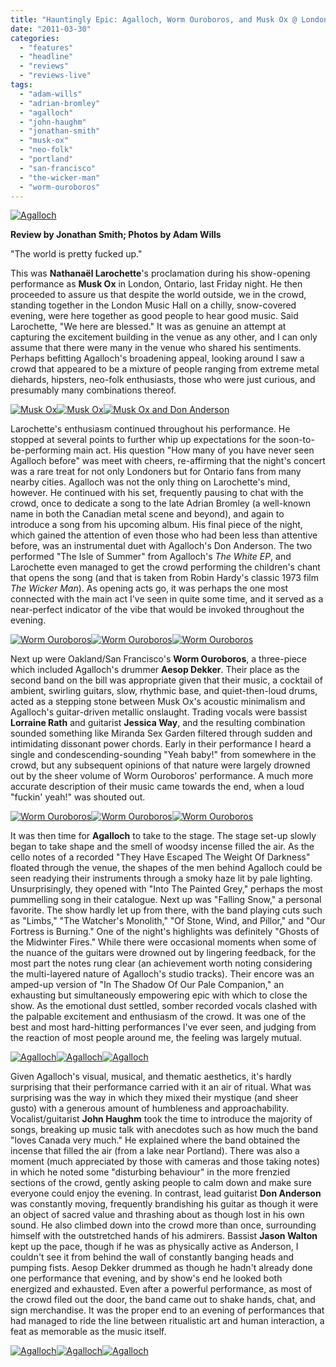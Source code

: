 ```yaml
---
title: "Hauntingly Epic: Agalloch, Worm Ouroboros, and Musk Ox @ London Music Hall, March 25th, 2011"
date: "2011-03-30"
categories: 
  - "features"
  - "headline"
  - "reviews"
  - "reviews-live"
tags: 
  - "adam-wills"
  - "adrian-bromley"
  - "agalloch"
  - "john-haughm"
  - "jonathan-smith"
  - "musk-ox"
  - "neo-folk"
  - "portland"
  - "san-francisco"
  - "the-wicker-man"
  - "worm-ouroboros"
---
```


[![](http://www.hellbound.ca/wp-content/uploads/2011/03/IMG_5835-Edit-595x396.jpg "Agalloch")](http://www.hellbound.ca/wp-content/uploads/2011/03/IMG_5835-Edit.jpg)

**Review by Jonathan Smith; Photos by Adam Wills**

"The world is pretty fucked up."

This was **Nathanaël Larochette**'s proclamation during his show-opening performance as **Musk Ox** in London, Ontario, last Friday night. He then proceeded to assure us that despite the world outside, we in the crowd, standing together in the London Music Hall on a chilly, snow-covered evening, were here together as good people to hear good music. Said Larochette, "We here are blessed." It was as genuine an attempt at capturing the excitement building in the venue as any other, and I can only assume that there were many in the venue who shared his sentiments. Perhaps befitting Agalloch's broadening appeal, looking around I saw a crowd that appeared to be a mixture of people ranging from extreme metal diehards, hipsters, neo-folk enthusiasts, those who were just curious, and presumably many combinations thereof.

[![](http://www.hellbound.ca/wp-content/uploads/2011/03/IMG_5701-Edit-150x150.jpg "Musk Ox")](http://www.hellbound.ca/wp-content/uploads/2011/03/IMG_5701-Edit.jpg)[![](http://www.hellbound.ca/wp-content/uploads/2011/03/IMG_5706-Edit-150x150.jpg "Musk Ox")](http://www.hellbound.ca/wp-content/uploads/2011/03/IMG_5706-Edit.jpg)[![](http://www.hellbound.ca/wp-content/uploads/2011/03/IMG_5717-Edit-150x150.jpg "Musk Ox and Don Anderson")](http://www.hellbound.ca/wp-content/uploads/2011/03/IMG_5717-Edit.jpg)

Larochette's enthusiasm continued throughout his performance. He stopped at several points to further whip up expectations for the soon-to-be-performing main act. His question "How many of you have never seen Agalloch before" was meet with cheers, re-affirming that the night's concert was a rare treat for not only Londoners but for Ontario fans from many nearby cities. Agalloch was not the only thing on Larochette's mind, however. He continued with his set, frequently pausing to chat with the crowd, once to dedicate a song to the late Adrian Bromley (a well-known name in both the Canadian metal scene and beyond), and again to introduce a song from his upcoming album. His final piece of the night, which gained the attention of even those who had been less than attentive before, was an instrumental duet with Agalloch's Don Anderson. The two performed "The Isle of Summer" from Agalloch's _The White EP_, and Larochette even managed to get the crowd performing the children's chant that opens the song (and that is taken from Robin Hardy's classic 1973 film _The Wicker Man_). As opening acts go, it was perhaps the one most connected with the main act I've seen in quite some time, and it served as a near-perfect indicator of the vibe that would be invoked throughout the evening.

[![](http://www.hellbound.ca/wp-content/uploads/2011/03/IMG_5721-Edit-150x150.jpg "Worm Ouroboros")](http://www.hellbound.ca/wp-content/uploads/2011/03/IMG_5721-Edit.jpg)[![](http://www.hellbound.ca/wp-content/uploads/2011/03/IMG_5744-Edit-150x150.jpg "Worm Ouroboros")](http://www.hellbound.ca/wp-content/uploads/2011/03/IMG_5744-Edit.jpg)[![](http://www.hellbound.ca/wp-content/uploads/2011/03/IMG_5730-Edit-150x150.jpg "Worm Ouroboros")](http://www.hellbound.ca/wp-content/uploads/2011/03/IMG_5730-Edit.jpg)

Next up were Oakland/San Francisco's **Worm Ouroboros**, a three-piece which included Agalloch's drummer **Aesop Dekker**. Their place as the second band on the bill was appropriate given that their music, a cocktail of ambient, swirling guitars, slow, rhythmic base, and quiet-then-loud drums, acted as a stepping stone between Musk Ox's acoustic minimalism and Agalloch's guitar-driven metallic onslaught. Trading vocals were bassist **Lorraine Rath** and guitarist **Jessica Way**, and the resulting combination sounded something like Miranda Sex Garden filtered through sudden and intimidating dissonant power chords. Early in their performance I heard a single and condescending-sounding "Yeah baby!" from somewhere in the crowd, but any subsequent opinions of that nature were largely drowned out by the sheer volume of Worm Ouroboros' performance. A much more accurate description of their music came towards the end, when a loud "fuckin' yeah!" was shouted out.

[![](http://www.hellbound.ca/wp-content/uploads/2011/03/IMG_5758-Edit-150x150.jpg "Worm Ouroboros")](http://www.hellbound.ca/wp-content/uploads/2011/03/IMG_5758-Edit.jpg)[![](http://www.hellbound.ca/wp-content/uploads/2011/03/IMG_5747-Edit-150x150.jpg "Worm Ouroboros")](http://www.hellbound.ca/wp-content/uploads/2011/03/IMG_5747-Edit.jpg)[![](http://www.hellbound.ca/wp-content/uploads/2011/03/IMG_5755-Edit-150x150.jpg "Worm Ouroboros")](http://www.hellbound.ca/wp-content/uploads/2011/03/IMG_5755-Edit.jpg)

It was then time for **Agalloch** to take to the stage. The stage set-up slowly began to take shape and the smell of woodsy incense filled the air. As the cello notes of a recorded "They Have Escaped The Weight Of Darkness" floated through the venue, the shapes of the men behind Agalloch could be seen readying their instruments through a smoky haze lit by pale lighting. Unsurprisingly, they opened with "Into The Painted Grey," perhaps the most pummelling song in their catalogue. Next up was "Falling Snow," a personal favorite. The show hardly let up from there, with the band playing cuts such as "Limbs," "The Watcher's Monolith," "Of Stone, Wind, and Pillor," and "Our Fortress is Burning." One of the night's highlights was definitely "Ghosts of the Midwinter Fires." While there were occasional moments when some of the nuance of the guitars were drowned out by lingering feedback, for the most part the notes rung clear (an achievement worth noting considering the multi-layered nature of Agalloch's studio tracks). Their encore was an amped-up version of "In The Shadow Of Our Pale Companion," an exhausting but simultaneously empowering epic with which to close the show. As the emotional dust settled, somber recorded vocals clashed with the palpable excitement and enthusiasm of the crowd. It was one of the best and most hard-hitting performances I've ever seen, and judging from the reaction of most people around me, the feeling was largely mutual.

[![](http://www.hellbound.ca/wp-content/uploads/2011/03/IMG_5813-Edit-150x150.jpg "Agalloch")](http://www.hellbound.ca/wp-content/uploads/2011/03/IMG_5813-Edit.jpg)[![](http://www.hellbound.ca/wp-content/uploads/2011/03/IMG_5802-150x150.jpg "Agalloch")](http://www.hellbound.ca/wp-content/uploads/2011/03/IMG_5802.jpg)[![](http://www.hellbound.ca/wp-content/uploads/2011/03/IMG_5877-Edit-150x150.jpg "Agalloch")](http://www.hellbound.ca/wp-content/uploads/2011/03/IMG_5877-Edit.jpg)

Given Agalloch's visual, musical, and thematic aesthetics, it's hardly surprising that their performance carried with it an air of ritual. What was surprising was the way in which they mixed their mystique (and sheer gusto) with a generous amount of humbleness and approachability. Vocalist/guitarist **John Haughm** took the time to introduce the majority of songs, breaking up music talk with anecdotes such as how much the band "loves Canada very much." He explained where the band obtained the incense that filled the air (from a lake near Portland). There was also a moment (much appreciated by those with cameras and those taking notes) in which he noted some "disturbing behaviour" in the more frenzied sections of the crowd, gently asking people to calm down and make sure everyone could enjoy the evening. In contrast, lead guitarist **Don Anderson** was constantly moving, frequently brandishing his guitar as though it were an object of sacred value and thrashing about as though lost in his own sound. He also climbed down into the crowd more than once, surrounding himself with the outstretched hands of his admirers. Bassist **Jason Walton** kept up the pace, though if he was as physically active as Anderson, I couldn't see it from behind the wall of constantly banging heads and pumping fists. Aesop Dekker drummed as though he hadn't already done one performance that evening, and by show's end he looked both energized and exhausted. Even after a powerful performance, as most of the crowd filed out the door, the band came out to shake hands, chat, and sign merchandise. It was the proper end to an evening of performances that had managed to ride the line between ritualistic art and human interaction, a feat as memorable as the music itself.

[![](http://www.hellbound.ca/wp-content/uploads/2011/03/IMG_5906-Edit-150x150.jpg "Agalloch")](http://www.hellbound.ca/wp-content/uploads/2011/03/IMG_5906-Edit.jpg)[![](http://www.hellbound.ca/wp-content/uploads/2011/03/IMG_5917-Edit-150x150.jpg "Agalloch")](http://www.hellbound.ca/wp-content/uploads/2011/03/IMG_5917-Edit.jpg)[![](http://www.hellbound.ca/wp-content/uploads/2011/03/IMG_5926-Edit-2-150x150.jpg "Agalloch")](http://www.hellbound.ca/wp-content/uploads/2011/03/IMG_5926-Edit-2.jpg)
